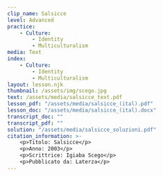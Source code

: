 ```yaml
---
clip_name: Salsicce
level: Advanced
practice: 
    - Culture: 
        - Identity
        - Multiculturalism
media: Text
index: 
    - Culture: 
        - Identity
        - Multiculturalism
layout: lesson.njk
thumbnail: /assets/img/scego.jpg
text: /assets/media/salsicce_text.pdf
lesson_pdf: "/assets/media/salsicce_(ital).pdf"
lesson_doc: "/assets/media/salsicce_(ital).docx"
transcript_doc: ""
transcript_pdf: ""
solution: "/assets/media/salsicce_soluzioni.pdf"
citation_information: >- 
    <p>Titolo: Salsicce</p>
    <p>Anno: 2003</p>
    <p>Scrittrice: Igiaba Scego</p>
    <p>Pubblicato da: Laterza</p>
---
```

